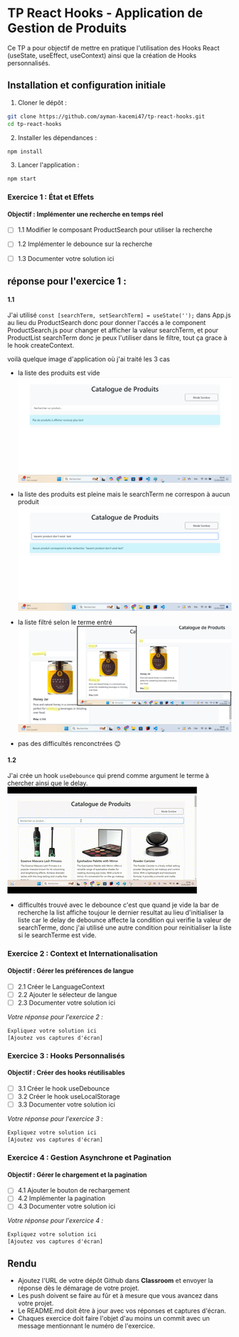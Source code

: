 # TP React Hooks - Application de Gestion de Produits

Ce TP a pour objectif de mettre en pratique l'utilisation des Hooks React (useState, useEffect, useContext) ainsi que la création de Hooks personnalisés.

## Installation et configuration initiale

1. Cloner le dépôt :
```bash
git clone https://github.com/ayman-kacemi47/tp-react-hooks.git
cd tp-react-hooks
```


2. Installer les dépendances :
```bash
npm install
```

3. Lancer l'application :
```bash
npm start
```

### Exercice 1 : État et Effets 
#### Objectif : Implémenter une recherche en temps réel

- [ ] 1.1 Modifier le composant ProductSearch pour utiliser la recherche
- [ ] 1.2 Implémenter le debounce sur la recherche
- [ ] 1.3 Documenter votre solution ici


## réponse pour l'exercice 1 :
#### 1.1
J'ai utilisé ```const [searchTerm, setSearchTerm] = useState('');``` dans App.js au lieu du ProductSearch donc pour donner l'accés a le component ProductSearch.js pour changer et afficher la valeur searchTerm,  et pour ProductList searchTerm donc je peux l'utiliser dans le filtre, tout ça grace à le hook createContext.

voilà quelque image d'application où j'ai traité les 3 cas 
   - la liste des produits est vide
   ![liste des produits est vide](captures/no_products.png)

   - la liste des produits est pleine mais le searchTerm ne correspon à aucun produit
   ![pas de produit correspond à votre recherche](captures/search_not_found.png)

   - la liste filtré selon le terme entré
   ![produits correspond à votre recherche](captures/search_result.png)
   - pas des difficultés renconctrées 😊

#### 1.2
J'ai crée un hook ```useDebounce``` qui prend comme argument le terme à chercher ainsi que le delay.
   ![gif pour test de recherche avec debounce ](captures/debounce_search.gif)

   - difficultés trouvé avec le debounce c'est que quand je vide la bar de recherche la list affiche toujour le dernier resultat au lieu d'initialiser la liste car le delay de debounce affecte la condition qui verifie la valeur de searchTerme, donc j'ai utilisé une autre condition pour reinitialiser la liste si le searchTerme est vide.






### Exercice 2 : Context et Internationalisation
#### Objectif : Gérer les préférences de langue

- [ ] 2.1 Créer le LanguageContext
- [ ] 2.2 Ajouter le sélecteur de langue
- [ ] 2.3 Documenter votre solution ici

_Votre réponse pour l'exercice 2 :_
```
Expliquez votre solution ici
[Ajoutez vos captures d'écran]
```

### Exercice 3 : Hooks Personnalisés
#### Objectif : Créer des hooks réutilisables

- [ ] 3.1 Créer le hook useDebounce
- [ ] 3.2 Créer le hook useLocalStorage
- [ ] 3.3 Documenter votre solution ici

_Votre réponse pour l'exercice 3 :_
```
Expliquez votre solution ici
[Ajoutez vos captures d'écran]
```

### Exercice 4 : Gestion Asynchrone et Pagination
#### Objectif : Gérer le chargement et la pagination

- [ ] 4.1 Ajouter le bouton de rechargement
- [ ] 4.2 Implémenter la pagination
- [ ] 4.3 Documenter votre solution ici

_Votre réponse pour l'exercice 4 :_
```
Expliquez votre solution ici
[Ajoutez vos captures d'écran]
```

## Rendu

- Ajoutez l'URL de votre dépôt Github dans  **Classroom** et envoyer la réponse dès le démarage de votre projet.
- Les push doivent se faire au fûr et à mesure que vous avancez dans votre projet.
- Le README.md doit être à jour avec vos réponses et captures d'écran. 
- Chaques exercice doit faire l'objet d'au moins un commit avec un message mentionnant le numéro de l'exercice.